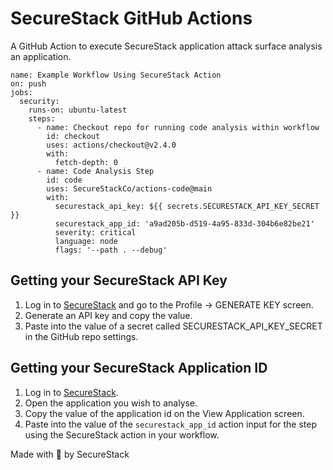 # SecureStack GitHub Actions

A GitHub Action to execute SecureStack application attack surface analysis an application.

```
name: Example Workflow Using SecureStack Action
on: push
jobs:
  security:
    runs-on: ubuntu-latest
    steps:
      - name: Checkout repo for running code analysis within workflow
        id: checkout
        uses: actions/checkout@v2.4.0
        with:
          fetch-depth: 0
      - name: Code Analysis Step
        id: code
        uses: SecureStackCo/actions-code@main
        with:
          securestack_api_key: ${{ secrets.SECURESTACK_API_KEY_SECRET }}
          securestack_app_id: 'a9ad205b-d519-4a95-833d-304b6e82be21'
          severity: critical
          language: node
          flags: '--path . --debug'
```

## Getting your SecureStack API Key

1. Log in to [SecureStack](https://app.securestack.com) and go to the Profile -> GENERATE KEY screen.
2. Generate an API key and copy the value.
3. Paste into the value of a secret called SECURESTACK_API_KEY_SECRET in the GitHub repo settings.

## Getting your SecureStack Application ID

1. Log in to [SecureStack](https://app.securestack.com).
2. Open the application you wish to analyse.
3. Copy the value of the application id on the View Application screen.
4. Paste into the value of the `securestack_app_id` action input for the step using the SecureStack action in your workflow.


Made with 💜 by SecureStack
